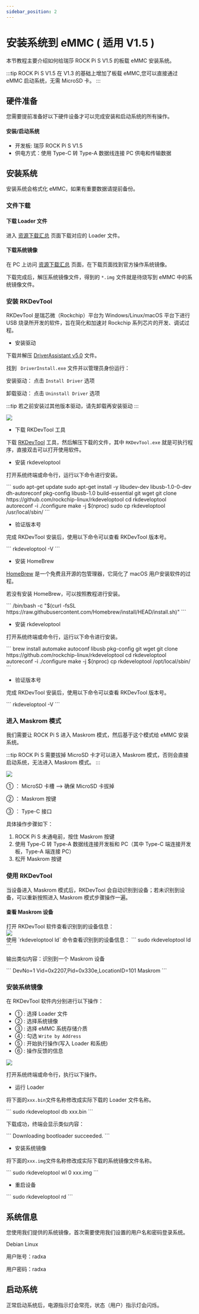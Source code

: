 ```yaml
---
sidebar_position: 2
---
```


# 安装系统到 eMMC ( 适用 V1.5 )

本节教程主要介绍如何给瑞莎 ROCK Pi S V1.5 的板载 eMMC 安装系统。

:::tip
ROCK Pi S V1.5 在 V1.3 的基础上增加了板载 eMMC,您可以直接通过 eMMC 启动系统，无需 MicroSD 卡。
:::

## 硬件准备

您需要提前准备好以下硬件设备才可以完成安装和启动系统的所有操作。

#### 安装/启动系统

- 开发板: 瑞莎 ROCK Pi S V1.5
- 供电方式：使用 Type-C 转 Type-A 数据线连接 PC 供电和传输数据

## 安装系统

安装系统会格式化 eMMC，如果有重要数据请提前备份。

### 文件下载

#### 下载 Loader 文件

进入 [资源下载汇总](../../download) 页面下载对应的 Loader 文件。

#### 下载系统镜像

在 PC 上访问 [资源下载汇总](../../download) 页面，在下载页面找到官方操作系统镜像。

下载完成后，解压系统镜像文件，得到的 `*.img` 文件就是待烧写到 eMMC 中的系统镜像文件。

### 安装 RKDevTool

RKDevTool 是瑞芯微（Rockchip）平台为 Windows/Linux/macOS 平台下进行 USB 烧录所开发的软件，旨在简化和加速对 Rockchip 系列芯片的开发、调试过程。

<Tabs queryString="erase">

<TabItem value="Windows">

- 安装驱动

下载并解压 [DriverAssistant v5.0](https://dl.radxa.com/tools/windows/DriverAssitant_v5.0.zip) 文件。

找到 ` DriverInstall.exe` 文件并以管理员身份运行：

安装驱动： 点击 `Install Driver` 选项

卸载驱动： 点击 `Uninstall Driver` 选项

:::tip
若之前安装过其他版本驱动，请先卸载再安装驱动
:::

<div style={{textAlign: 'center'}}>
  <img src="/img/rock4/4d/rkddevtool.webp" style={{width: '50%', maxWidth: '700'}} />
</div>

- 下载 RKDevTool 工具

下载 [RKDevTool](https://dl.radxa.com/tools/windows/RKDevTool_Release_v2.96-20221121.rar) 工具，然后解压下载的文件，其中 `RKDevTool.exe` 就是可执行程序，直接双击可以打开使用软件。

</TabItem>

<TabItem value="Linux">

- 安装 rkdeveloptool

打开系统终端或命令行，运行以下命令进行安装。

<NewCodeBlock tip="Linux-host$" type="host">
```
sudo apt-get update
sudo apt-get install -y libudev-dev libusb-1.0-0-dev dh-autoreconf pkg-config libusb-1.0 build-essential git wget
git clone https://github.com/rockchip-linux/rkdeveloptool
cd rkdeveloptool
autoreconf -i
./configure
make -j $(nproc)
sudo cp rkdeveloptool /usr/local/sbin/
```
</NewCodeBlock>

- 验证版本号

完成 RKDevTool 安装后，使用以下命令可以查看 RKDevTool 版本号。

<NewCodeBlock tip="Linux-host$" type="host">
```
rkdeveloptool -V
```
</NewCodeBlock>

</TabItem>

<TabItem value="macOS">

- 安装 HomeBrew

[HomeBrew](https://brew.sh/) 是一个免费且开源的包管理器，它简化了 macOS 用户安装软件的过程。

若没有安装 HomeBrew，可以按照教程进行安装。

<NewCodeBlock tip="macOS-host$" type="host">
```
/bin/bash -c "$(curl -fsSL https://raw.githubusercontent.com/Homebrew/install/HEAD/install.sh)"
```
</NewCodeBlock>

- 安装 rkdeveloptool

打开系统终端或命令行，运行以下命令进行安装。

<NewCodeBlock tip="macOS-host$" type="host">
```
brew install automake autoconf libusb pkg-config git wget
git clone https://github.com/rockchip-linux/rkdeveloptool
cd rkdeveloptool
autoreconf -i
./configure
make -j $(nproc)
cp rkdeveloptool /opt/local/sbin/
```
</NewCodeBlock>

- 验证版本号

完成 RKDevTool 安装后，使用以下命令可以查看 RKDevTool 版本号。

<NewCodeBlock tip="macOS-host$" type="host">
```
rkdeveloptool -V
```
</NewCodeBlock>

</TabItem>

</Tabs>

### 进入 Maskrom 模式

我们需要让 ROCK Pi S 进入 Maskrom 模式，然后基于这个模式给 eMMC 安装系统。

:::tip
ROCK Pi S 需要拔掉 MicroSD 卡才可以进入 Maskrom 模式，否则会直接启动系统，无法进入 Maskrom 模式。
:::

<div style={{textAlign: 'center'}}>
  <img src="/img/rockpi/pis/rock-pi-s-v15-maskrom.webp" style={{width: '100%', maxWidth: '1200px'}} />
</div>

① ： MicroSD 卡槽 --> 确保 MicroSD 卡拔掉

② ： Maskrom 按键

③ ： Type-C 接口

具体操作步骤如下：

1. ROCK Pi S 未通电前，按住 Maskrom 按键
2. 使用 Type-C 转 Type-A 数据线连接开发板和 PC（其中 Type-C 端连接开发板，Type-A 端连接 PC）
3. 松开 Maskrom 按键

### 使用 RKDevTool

当设备进入 Maskrom 模式后，RKDevTool 会自动识别到设备；若未识别到设备，可以重新按照进入 Maskrom 模式步骤操作一遍。

#### 查看 Maskrom 设备

<Tabs queryString="maskrom-display">

<TabItem value="Windows">
打开 RKDevTool 软件查看识别到的设备信息：
<div style={{textAlign: 'center'}}>
<img src="/img/rock4/4d/maskrom-mode.webp" style={{width: '100%', maxWidth: '1200px'}} />
</div>

</TabItem>

<TabItem value="Linux/MacOS">
使用 `rkdeveloptool ld` 命令查看识别到的设备信息：
<NewCodeBlock tip="Linux/macOS-host$" type="host">
```
sudo rkdeveloptool ld
```
</NewCodeBlock>

输出类似内容：识别到一个 Maskrom 设备

<NewCodeBlock tip="Linux/macOS-host$" type="host">
```
DevNo=1	Vid=0x2207,Pid=0x330e,LocationID=101	Maskrom
```
</NewCodeBlock>

</TabItem>

</Tabs>

### 安装系统镜像

<Tabs queryString="maskrom-display">

<TabItem value="Windows">

在 RKDevTool 软件内分别进行以下操作：

- ① : 选择 Loader 文件
- ② : 选择系统镜像
- ③ : 选择 eMMC 系统存储介质
- ④ : 勾选 `Write by Address`
- ⑤ : 开始执行操作(写入 Loader 和系统)
- ⑥ : 操作反馈的信息

<div style={{textAlign: 'center'}}>
<img src="/img/rockpi/pis/rkdevtool-emmc.webp" style={{width: '100%', maxWidth: '1200px'}} />
</div>

</TabItem>

<TabItem value="Linux/MacOS">

打开系统终端或命令行，执行以下操作。

- 运行 Loader

将下面的`xxx.bin`文件名称修改成实际下载的 Loader 文件名称。

<NewCodeBlock tip="Linux/macOS-host$" type="host">
```
sudo rkdeveloptool db xxx.bin
```
</NewCodeBlock>

下载成功，终端会显示类似内容：

<NewCodeBlock tip="Linux/macOS-host$" type="host">
```
Downloading bootloader succeeded.
```
</NewCodeBlock>

- 安装系统镜像

将下面的`xxx.img`文件名称修改成实际下载的系统镜像文件名称。

<NewCodeBlock tip="Linux/macOS-host$" type="host">
```
sudo rkdeveloptool wl 0 xxx.img
```
</NewCodeBlock>

- 重启设备

<NewCodeBlock tip="Linux/macOS-host$" type="host">
```
sudo rkdeveloptool rd
```
</NewCodeBlock>

</TabItem>

</Tabs>

## 系统信息

您使用我们提供的系统镜像，首次需要使用我们设置的用户名和密码登录系统。

Debian Linux

用户账号：radxa

用户密码：radxa

## 启动系统

正常启动系统后，电源指示灯会常亮，状态（用户）指示灯会闪烁。
